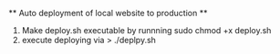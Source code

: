 ** Auto deployment of local website to production **

1. Make deploy.sh executable by runnning sudo chmod +x deploy.sh
2. execute deploying via > ./deplpy.sh <ssh linked name> <wp-content path folder> <sql table name>